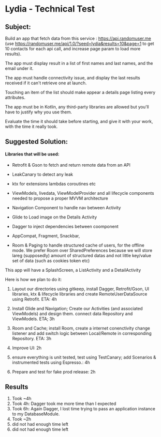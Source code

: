  
# Lydia - Technical Test

## Subject:

Build an app that fetch data from this service : https://api.randomuser.me (use https://randomuser.me/api/1.0/?seed=lydia&results=10&page=1 to get 10 contacts for each api call, and increase page param to load more results).

The app must display result in a list of first names and last names, and the email under it.

The app must handle connectivity issue, and display the last results received if it can't retrieve one at launch.

Touching an item of the list should make appear a details page listing every attributes.

The app must be in Kotlin, any third-party libraries are allowed but you'll have to justify why you use them.

Evaluate the time it should take before starting, and give it with your work, with the time it really took.

## Suggested Solution:

#### Libraries that will be used:

- Retrofit & Gson to fetch and return remote data from an API

- LeakCanary to detect any leak

- ktx for extensions lambdas coroutines etc

- ViewModels, livedata, ViewModelProvider and all lifecycle components needed to propose a proper MVVM architecture

- Navigation Component to handle nav between Activity

- Glide to Load image on the Details Activity

- Dagger to inject dependencies between coomponent

- AppCompat, Fragment, Snackbar,

- Room & Paging to handle structured cache of users, for the offline mode. We prefer Room over SharedPreferences because we will store lareg (supposedly) amount of structured datas and not little key/value set of data (such as cookies token etc)

This app will have a SplashScreen, a ListActivity and a DetailActivity

Here is how we plan to do it:

1. Layout our directories using gitkeep, install Dagger, Retrofit/Gson, UI libraries, ktx & lifecycle libraries and create RemoteUserDataSource using Retrofit. ETA: 4h

2. Install Glide and Navigation; Create our Activities (and associated ViewModels) and design them. connect data Repository and ViewModels. ETA; 3h

3. Room and Cache; install Room, create a internet conenctivity change listener and add switch logic between Local/Remote in corresponding Repository. ETA: 3h

4. Improve UI: 2h

5. ensure everything is unit tested, test using TestCanary; add Scenarios & instrumented tests using Espresso.: 4h

6. Prepare and test for fake prod release: 2h


## Results


1. Took ~4h
2. Took 4h: Dagger took me more time than I expected
3. Took 6h: Again Dagger, I lost time trying to pass an application instance to my DatabaseModule.
4. Took ~2h
5. did not had enough time left
6. did not had enough time left
